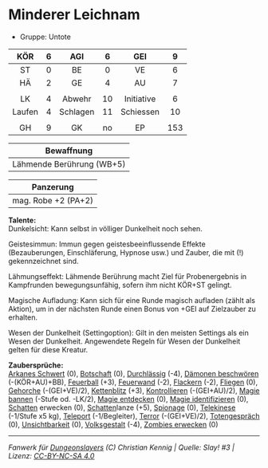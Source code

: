 # Minderer Leichnam  
- Gruppe: Untote  

| KÖR | 6 | AGI | 6 | GEI | 9 |
| :-: | :-: | :-: | :-: | :-: | :-: |
| ST | 0 | BE | 0 | VE | 6 |
| HÄ | 2 | GE | 4 | AU | 7 |
|  |
| LK | 4 | Abwehr | 10 | Initiative | 6 |
| Laufen | 4 | Schlagen | 11 | Schiessen | 10 |
|  |
| GH | 9 | GK | no | EP | 153 |

| Bewaffnung |
| --- |
| Lähmende Berührung (WB+5) |


| Panzerung |
| --- |
| mag. Robe +2 (PA+2) |


**Talente:**  
Dunkelsicht: Kann selbst in völliger Dunkelheit noch sehen.

Geistesimmun: Immun gegen geistesbeeinflussende Effekte (Bezauberungen, Einschläferung, Hypnose usw.) und Zauber, die mit (!) gekennzeichnet sind.

Lähmungseffekt: Lähmende Berührung macht Ziel für Probenergebnis in Kampfrunden bewegungsunfähig, sofern ihm nicht KÖR+ST gelingt.

Magische Aufladung: Kann sich für eine Runde magisch aufladen (zählt als Aktion), um in der nächsten Runde einen Bonus von +GEI auf Zielzauber zu erhalten.

Wesen der Dunkelheit (Settingoption): Gilt in den meisten Settings als ein Wesen der Dunkelheit. Angewendete Regeln für Wesen der Dunkelheit gelten für diese Kreatur.


**Zaubersprüche:**  
[Arkanes Schwert](/grw/zauber/arkanes-schwert.md) (0), [Botschaft](/grw/zauber/botschaft.md) (0), [Durchlässig](/grw/zauber/durchlaessig.md) (-4), [Dämonen beschwören](/grw/zauber/daemonen-beschwoeren.md) (-(KÖR+AU)+BB), [Feuerball](/grw/zauber/feuerball.md) (+3), [Feuerwand](/grw/zauber/feuerwand.md) (-2), [Flackern](/grw/zauber/flackern.md) (-2), [Fliegen](/grw/zauber/fliegen.md) (0), [Gehorche](/grw/zauber/gehorche.md) (-(GEI+VE)/2), [Kettenblitz](/grw/zauber/kettenblitz.md) (+3), [Kontrollieren](/grw/zauber/kontrollieren.md) (-(GEI+AU)/2), [Magie bannen](/grw/zauber/magie-bannen.md) (-Stufe od. -LK/2), [Magie entdecken](/grw/zauber/magie-entdecken.md) (0), [Magie identifizieren](/grw/zauber/magie-identifizieren.md) (0), [Schatten](/grw/zauber/schatten.md) erwecken (0), [Schatten](/grw/zauber/schatten.md)lanze (+5), [Spionage](/grw/zauber/spionage.md) (0), [Telekinese](/grw/zauber/telekinese.md) (-1/Stufe x5 kg), [Teleport](/grw/zauber/teleport.md) (-1/Begleiter), [Terror](/grw/zauber/terror.md) (-(GEI+VE)/2), [Totengespräch](/grw/zauber/totengespraech.md) (0), [Unsichtbarkeit](/grw/zauber/unsichtbarkeit.md) (0), [Volksgestalt](/grw/zauber/volksgestalt.md) (-4), [Zombies erwecken](/grw/zauber/zombies-erwecken.md) (0)




___
*Fanwerk für [Dungeonslayers](https://www.dungeonslayers.net/) (C) Christian Kennig | Quelle: Slay! #3 | Lizenz: [CC-BY-NC-SA 4.0](https://creativecommons.org/licenses/by-nc-sa/4.0/deed.de)*